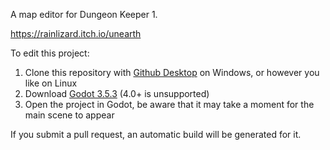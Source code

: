 A map editor for Dungeon Keeper 1.

https://rainlizard.itch.io/unearth

To edit this project:
1. Clone this repository with [Github Desktop](https://desktop.github.com/) on Windows, or however you like on Linux
2. Download [Godot 3.5.3](https://godotengine.org/download/archive/3.5.3-stable/) (4.0+ is unsupported)
3. Open the project in Godot, be aware that it may take a moment for the main scene to appear

If you submit a pull request, an automatic build will be generated for it.
